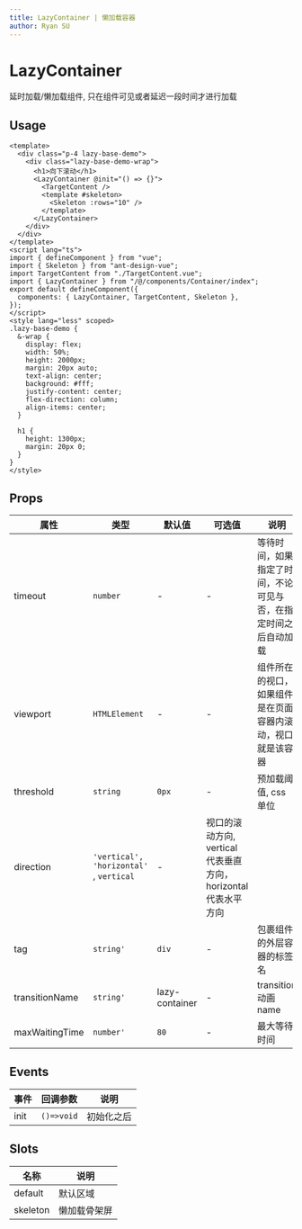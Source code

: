 ```yaml
---
title: LazyContainer | 懒加载容器
author: Ryan SU
---
```


# LazyContainer

延时加载/懒加载组件, 只在组件可见或者延迟一段时间才进行加载

## Usage

```vue
<template>
  <div class="p-4 lazy-base-demo">
    <div class="lazy-base-demo-wrap">
      <h1>向下滚动</h1>
      <LazyContainer @init="() => {}">
        <TargetContent />
        <template #skeleton>
          <Skeleton :rows="10" />
        </template>
      </LazyContainer>
    </div>
  </div>
</template>
<script lang="ts">
import { defineComponent } from "vue";
import { Skeleton } from "ant-design-vue";
import TargetContent from "./TargetContent.vue";
import { LazyContainer } from "/@/components/Container/index";
export default defineComponent({
  components: { LazyContainer, TargetContent, Skeleton },
});
</script>
<style lang="less" scoped>
.lazy-base-demo {
  &-wrap {
    display: flex;
    width: 50%;
    height: 2000px;
    margin: 20px auto;
    text-align: center;
    background: #fff;
    justify-content: center;
    flex-direction: column;
    align-items: center;
  }

  h1 {
    height: 1300px;
    margin: 20px 0;
  }
}
</style>
```

## Props

| 属性           | 类型                                    | 默认值         | 可选值                                                         | 说明                                                           |
| -------------- | --------------------------------------- | -------------- | -------------------------------------------------------------- | -------------------------------------------------------------- |
| timeout        | `number`                                | -              | -                                                              | 等待时间，如果指定了时间，不论可见与否，在指定时间之后自动加载 |
| viewport       | `HTMLElement`                           | -              | -                                                              | 组件所在的视口，如果组件是在页面容器内滚动，视口就是该容器     |
| threshold      | `string`                                | `0px`          | -                                                              | 预加载阈值, css 单位                                           |
| direction      | `'vertical', 'horizontal'` , `vertical` | -              | 视口的滚动方向, vertical 代表垂直方向，horizontal 代表水平方向 |
| tag            | `string'`                               | `div`          | -                                                              | 包裹组件的外层容器的标签名                                     |
| transitionName | `string'`                               | lazy-container | -                                                              | transition 动画 name                                           |
| maxWaitingTime | `number'`                               | `80`           | -                                                              | 最大等待时间                                                   |

## Events

| 事件 | 回调参数   | 说明       |
| ---- | ---------- | ---------- |
| init | `()=>void` | 初始化之后 |

## Slots

| 名称     | 说明         |
| -------- | ------------ |
| default  | 默认区域     |
| skeleton | 懒加载骨架屏 |
